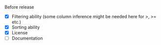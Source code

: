 Before release
- [x] Filtering ability (some column inference might be needed here for >, >= etc.)
- [x] Sorting ability
- [x] License
- [ ] Documentation